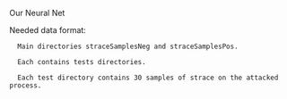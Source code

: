 Our Neural Net

Needed data format:

      Main directories straceSamplesNeg and straceSamplesPos.
  
      Each contains tests directories.
  
      Each test directory contains 30 samples of strace on the attacked process.
